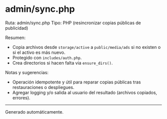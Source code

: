 # admin/sync.php

Ruta: admin/sync.php
Tipo: PHP (resincronizar copias públicas de publicidad)

Resumen:
- Copia archivos desde `storage/active` a `public/media/ads` si no existen o si el activo es más nuevo.
- Protegido con `includes/auth.php`.
- Crea directorios si hacen falta via `ensure_dirs()`.

Notas y sugerencias:
- Operación idempotente y útil para reparar copias públicas tras restauraciones o despliegues.
- Agregar logging y/o salida al usuario del resultado (archivos copiados, errores).

---
Generado automáticamente.